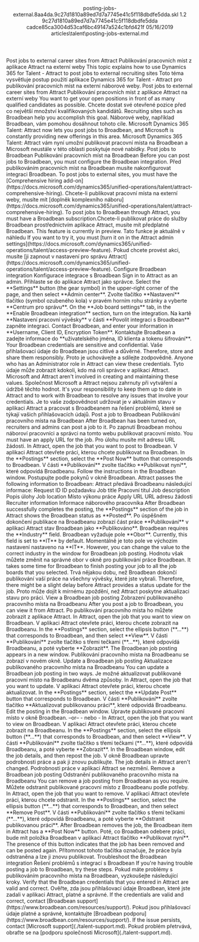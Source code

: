 <?xml version="1.0" encoding="UTF-8"?>
<xliff xmlns:logoport="urn:logoport:xliffeditor:xliff-extras:1.0" xmlns:tilt="urn:logoport:xliffeditor:tilt-non-translatables:1.0" xmlns:xsi="http://www.w3.org/2001/XMLSchema-instance" xmlns="urn:oasis:names:tc:xliff:document:1.2" xmlns:xliffext="urn:microsoft:content:schema:xliffextensions" version="1.2" xsi:schemaLocation="urn:oasis:names:tc:xliff:document:1.2 xliff-core-1.2-transitional.xsd">
  <file datatype="xml" source-language="en-US" original="posting-jobs-external.md" target-language="cs-CZ">
    <header>
      <tool tool-company="Microsoft" tool-version="1.0-7889195" tool-name="mdxliff" tool-id="mdxliff"/>
      <xliffext:skl_file_name>posting-jobs-external.8aa4da.9c27d1810a89ed7d7a7745e41c5f118dbdfe5dda.skl</xliffext:skl_file_name>
      <xliffext:version>1.2</xliffext:version>
      <xliffext:ms.openlocfilehash>9c27d1810a89ed7d7a7745e41c5f118dbdfe5dda</xliffext:ms.openlocfilehash>
      <xliffext:ms.sourcegitcommit>cadce85ca3004d53caf6bc49147a524c1bfd421f</xliffext:ms.sourcegitcommit>
      <xliffext:ms.lasthandoff>05/16/2019</xliffext:ms.lasthandoff>
      <xliffext:ms.openlocfilepath>articles\talent\posting-jobs-external.md</xliffext:ms.openlocfilepath>
    </header>
    <body>
      <group extype="content" id="content">
        <trans-unit xml:space="preserve" translate="yes" id="101" restype="x-metadata">
          <source>Post jobs to external career sites from Attract</source>
        <target logoport:matchpercent="101" state="translated" state-qualifier="leveraged-tm">Publikování pracovních míst z aplikace Attract na externí weby</target></trans-unit>
        <trans-unit xml:space="preserve" translate="yes" id="102" restype="x-metadata">
          <source>This topic explains how to use Dynamics 365 for Talent - Attract to post jobs to external recruiting sites</source>
        <target logoport:matchpercent="101" state="translated" state-qualifier="leveraged-tm">Toto téma vysvětluje postup použití aplikace Dynamics 365 for Talent - Attract pro publikování pracovních míst na externí náborové weby.</target></trans-unit>
        <trans-unit xml:space="preserve" translate="yes" id="103">
          <source>Post jobs to external career sites from Attract</source>
        <target logoport:matchpercent="101" state="translated" state-qualifier="leveraged-tm">Publikování pracovních míst z aplikace Attract na externí weby</target></trans-unit>
        <trans-unit xml:space="preserve" translate="yes" id="104">
          <source>You want to get your open positions in front of as many qualified candidates as possible.</source>
        <target logoport:matchpercent="101" state="translated" state-qualifier="leveraged-tm">Chcete dostat své otevřené pozice před co největší množství kvalifikovaných kandidátů.</target></trans-unit>
        <trans-unit xml:space="preserve" translate="yes" id="105">
          <source>Recruiting sites such as Broadbean help you accomplish this goal.</source>
        <target logoport:matchpercent="101" state="translated" state-qualifier="leveraged-tm">Náborové weby, například Broadbean, vám pomohou dosáhnout tohoto cíle.</target></trans-unit>
        <trans-unit xml:space="preserve" translate="yes" id="106">
          <source>Microsoft Dynamics 365 Talent: Attract now lets you post jobs to Broadbean, and Microsoft is constantly providing new offerings in this area.</source>
        <target logoport:matchpercent="101" state="translated" state-qualifier="leveraged-tm">Microsoft Dynamics 365 Talent: Attract vám nyní umožní publikovat pracovní místa na Broadbean a Microsoft neustále v této oblasti poskytuje nové nabídky.</target></trans-unit>
        <trans-unit xml:space="preserve" translate="yes" id="107">
          <source>Post jobs to Broadbean</source>
        <target logoport:matchpercent="101" state="translated" state-qualifier="leveraged-tm">Publikování pracovních míst na Broadbean</target></trans-unit>
        <trans-unit xml:space="preserve" translate="yes" id="108">
          <source>Before you can post jobs to Broadbean, you must configure the Broadbean integration.</source>
        <target logoport:matchpercent="101" state="translated" state-qualifier="leveraged-tm">Před publikováním pracovních míst na Broadbean musíte nakonfigurovat integraci Broadbean.</target></trans-unit>
        <trans-unit xml:space="preserve" translate="yes" id="109">
          <source>To post jobs to external sites, you must have the <bpt id="p1">[</bpt>Comprehensive hiring add-on<ept id="p1">](https://docs.microsoft.com/dynamics365/unified-operations/talent/attract-comprehensive-hiring)</ept>.</source>
        <target logoport:matchpercent="100" state="translated" state-qualifier="leveraged-tm">Chcete-li publikovat pracovní místa na externí weby, musíte mít <bpt id="p1">[</bpt>doplněk komplexního náboru<ept id="p1">](https://docs.microsoft.com/dynamics365/unified-operations/talent/attract-comprehensive-hiring)</ept>.</target></trans-unit>
        <trans-unit xml:space="preserve" translate="yes" id="110">
          <source>To post jobs to Broadbean through Attract, you must have a Broadbean subscription.</source><target logoport:matchpercent="70" state="translated" state-qualifier="leveraged-mt">Chcete-li publikovat práce do služby Broadbean prostřednictvím aplikace Attract, musíte mít předplatné Broadbean.</target>
        </trans-unit>
        <trans-unit xml:space="preserve" translate="yes" id="111">
          <source>This feature is currently in preview.</source>
        <target logoport:matchpercent="100" state="translated" state-qualifier="leveraged-tm">Tato funkce je aktuálně v náhledu</target></trans-unit>
        <trans-unit xml:space="preserve" translate="yes" id="112">
          <source>If you want to try it, you must <bpt id="p1">[</bpt>turn it on in the Attract admin settings<ept id="p1">](https://docs.microsoft.com/dynamics365/unified-operations/talent/access-preview-feature)</ept>.</source>
        <target logoport:matchpercent="100" state="translated" state-qualifier="leveraged-tm">Pokud chcete provést akci, musíte <bpt id="p1">[</bpt>ji zapnout v nastavení pro správu Attract<ept id="p1">](https://docs.microsoft.com/dynamics365/unified-operations/talent/access-preview-feature)</ept>.</target></trans-unit>
        <trans-unit xml:space="preserve" translate="yes" id="113">
          <source>Configure Broadbean integration</source>
        <target logoport:matchpercent="101" state="translated" state-qualifier="leveraged-tm">Konfigurace integrace s Broadbean</target></trans-unit>
        <trans-unit xml:space="preserve" translate="yes" id="114">
          <source>Sign in to Attract as an admin.</source>
        <target logoport:matchpercent="101" state="translated" state-qualifier="leveraged-tm">Přihlaste se do aplikace Attract jako správce.</target></trans-unit>
        <trans-unit xml:space="preserve" translate="yes" id="115">
          <source>Select the <bpt id="p1">**</bpt>Settings<ept id="p1">**</ept> button (the gear symbol) in the upper-right corner of the page, and then select <bpt id="p2">**</bpt>Admin center<ept id="p2">**</ept>.</source>
        <target logoport:matchpercent="101" state="translated" state-qualifier="leveraged-tm">Zvolte tlačítko <bpt id="p1">**</bpt>Nastavení<ept id="p1">**</ept> tlačítko (symbol ozubeného kola) v pravém horním rohu stránky a vyberte <bpt id="p2">**</bpt>Centrum pro správu<ept id="p2">**</ept>.</target></trans-unit>
        <trans-unit xml:space="preserve" translate="yes" id="116">
          <source>On the <bpt id="p1">**</bpt>Job board settings<ept id="p1">**</ept> tab, in the <bpt id="p2">**</bpt>Enable Broadbean integration<ept id="p2">**</ept> section, turn on the integration.</source>
        <target logoport:matchpercent="101" state="translated" state-qualifier="leveraged-tm">Na kartě <bpt id="p1">**</bpt>Nastavení pracovní vývěsky<ept id="p1">**</ept> v části <bpt id="p2">**</bpt>Povolit integraci s Broadbean<ept id="p2">**</ept> zapněte integraci.</target></trans-unit>
        <trans-unit xml:space="preserve" translate="yes" id="117">
          <source>Contact Broadbean, and enter your information in <bpt id="p1">**</bpt>Username, Client ID, Encryption Token<ept id="p1">**</ept>.</source>
        <target logoport:matchpercent="101" state="translated" state-qualifier="leveraged-tm">Kontaktujte Broadbean a zadejte informace do <bpt id="p1">**</bpt>uživatelského jména, ID klienta a tokenu šifrování<ept id="p1">**</ept>.</target></trans-unit>
        <trans-unit xml:space="preserve" translate="yes" id="118">
          <source>Your Broadbean credentials are sensitive and confidential.</source>
        <target logoport:matchpercent="101" state="translated" state-qualifier="leveraged-tm">Vaše přihlašovací údaje do Broadbean jsou citlivé a důvěrné.</target></trans-unit>
        <trans-unit xml:space="preserve" translate="yes" id="119">
          <source>Therefore, store and share them responsibly.</source>
        <target logoport:matchpercent="101" state="translated" state-qualifier="leveraged-tm">Proto je uchovávejte a sdílejte zodpovědně.</target></trans-unit>
        <trans-unit xml:space="preserve" translate="yes" id="120">
          <source>Anyone who has an Administrator role in Attract can view these credentials.</source>
        <target logoport:matchpercent="101" state="translated" state-qualifier="leveraged-tm">Tyto údaje může zobrazit kdokoli, kdo má roli správce v aplikaci Attract.</target></trans-unit>
        <trans-unit xml:space="preserve" translate="yes" id="121">
          <source>Microsoft and Attract aren't involved in creating and maintaining these values.</source>
        <target logoport:matchpercent="101" state="translated" state-qualifier="leveraged-tm">Společnost Microsoft a Attract nejsou zahrnuty při vytváření a údržbě těchto hodnot.</target></trans-unit>
        <trans-unit xml:space="preserve" translate="yes" id="122">
          <source>It's your responsibility to keep them up to date in Attract and to work with Broadbean to resolve any issues that involve your credentials.</source>
        <target logoport:matchpercent="101" state="translated" state-qualifier="leveraged-tm">Je to vaše zodpovědnost udržovat je v aktuálním stavu v aplikaci Attract a pracovat s Broadbeanem na řešení problémů, které se týkají vašich přihlašovacích údajů.</target></trans-unit>
        <trans-unit xml:space="preserve" translate="yes" id="123">
          <source>Post a job to Broadbean</source>
        <target logoport:matchpercent="101" state="translated" state-qualifier="leveraged-tm">Publikování pracovního místa na Broadbean</target></trans-unit>
        <trans-unit xml:space="preserve" translate="yes" id="124">
          <source>After Broadbean has been turned on, recruiters and admins can post a job to it.</source>
        <target logoport:matchpercent="101" state="translated" state-qualifier="leveraged-tm">Po zapnutí Broadbean mohou náboroví pracovníci a správci na tomto webu publikovat pracovní místo.</target></trans-unit>
        <trans-unit xml:space="preserve" translate="yes" id="125">
          <source>You must have an apply URL for the job.</source>
        <target logoport:matchpercent="101" state="translated" state-qualifier="leveraged-tm">Pro úlohu musíte mít adresu URL žádosti.</target></trans-unit>
        <trans-unit xml:space="preserve" translate="yes" id="126">
          <source>In Attract, open the job that you want to post to Broadbean.</source>
        <target logoport:matchpercent="101" state="translated" state-qualifier="leveraged-tm">V aplikaci Attract otevřete práci, kterou chcete publikovat na Broadbean.</target></trans-unit>
        <trans-unit xml:space="preserve" translate="yes" id="127">
          <source>In the <bpt id="p1">**</bpt>Postings<ept id="p1">**</ept> section, select the <bpt id="p2">**</bpt>Post Now<ept id="p2">**</ept> button that corresponds to Broadbean.</source>
        <target logoport:matchpercent="101" state="translated" state-qualifier="leveraged-tm">V části <bpt id="p1">**</bpt>Publikování<ept id="p1">**</ept> zvolte tlačítko <bpt id="p2">**</bpt>Publikovat nyní<ept id="p2">**</ept>, které odpovídá Broadbeanu.</target></trans-unit>
        <trans-unit xml:space="preserve" translate="yes" id="128">
          <source>Follow the instructions in the Broadbean window.</source>
        <target logoport:matchpercent="101" state="translated" state-qualifier="leveraged-tm">Postupujte podle pokynů v okně Broadbean.</target></trans-unit>
        <trans-unit xml:space="preserve" translate="yes" id="129">
          <source>Attract passes the following information to Broadbean:</source>
        <target logoport:matchpercent="101" state="translated" state-qualifier="leveraged-tm">Attract předává Broadbeanu následující informace:</target></trans-unit>
        <trans-unit xml:space="preserve" translate="yes" id="130">
          <source>Request ID</source>
        <target logoport:matchpercent="101" state="translated" state-qualifier="leveraged-tm">ID požadavku</target></trans-unit>
        <trans-unit xml:space="preserve" translate="yes" id="131">
          <source>Job title</source>
        <target logoport:matchpercent="101" state="translated" state-qualifier="leveraged-tm">Pracovní titul</target></trans-unit>
        <trans-unit xml:space="preserve" translate="yes" id="132">
          <source>Job description</source>
        <target logoport:matchpercent="101" state="translated" state-qualifier="leveraged-tm">Popis úlohy</target></trans-unit>
        <trans-unit xml:space="preserve" translate="yes" id="133">
          <source>Job location</source>
        <target logoport:matchpercent="101" state="translated" state-qualifier="leveraged-tm">Místo výkonu práce</target></trans-unit>
        <trans-unit xml:space="preserve" translate="yes" id="134">
          <source>Apply URL</source>
        <target logoport:matchpercent="101" state="translated" state-qualifier="leveraged-tm">URL adresu žádosti</target></trans-unit>
        <trans-unit xml:space="preserve" translate="yes" id="135">
          <source>Recruiter information</source>
        <target logoport:matchpercent="101" state="translated" state-qualifier="leveraged-tm">Informace náborového pracovníka</target></trans-unit>
        <trans-unit xml:space="preserve" translate="yes" id="136">
          <source>After Broadbean successfully completes the posting, the <bpt id="p1">**</bpt>Postings<ept id="p1">**</ept> section of the job in Attract shows the Broadbean status as <bpt id="p2">**</bpt>Posted<ept id="p2">**</ept>.</source>
        <target logoport:matchpercent="101" state="translated" state-qualifier="leveraged-tm">Po úspěšném dokončení publikace na Broadbeanu zobrazí část práce <bpt id="p1">**</bpt>Publikování<ept id="p1">**</ept> v aplikaci Attract stav Broadbean jako <bpt id="p2">**</bpt>Publikováno<ept id="p2">**</ept>.</target></trans-unit>
        <trans-unit xml:space="preserve" translate="yes" id="137">
          <source>Broadbean requires the <bpt id="p1">**</bpt>Industry<ept id="p1">**</ept> field.</source>
        <target logoport:matchpercent="101" state="translated" state-qualifier="leveraged-tm">Broadbean vyžaduje pole <bpt id="p1">**</bpt>Obor<ept id="p1">**</ept>.</target></trans-unit>
        <trans-unit xml:space="preserve" translate="yes" id="138">
          <source>Currently, this field is set to <bpt id="p1">**</bpt>IT<ept id="p1">**</ept> by default.</source>
        <target logoport:matchpercent="101" state="translated" state-qualifier="leveraged-tm">Momentálně je toto pole ve výchozím nastavení nastaveno na <bpt id="p1">**</bpt>IT<ept id="p1">**</ept>.</target></trans-unit>
        <trans-unit xml:space="preserve" translate="yes" id="139">
          <source>However, you can change the value to the correct industry in the window for Broadbean job posting.</source>
        <target logoport:matchpercent="101" state="translated" state-qualifier="leveraged-tm">Hodnotu však můžete změnit na správné obor v okně pro publikování práce Broadbean.</target></trans-unit>
        <trans-unit xml:space="preserve" translate="yes" id="140">
          <source>It takes some time for Broadbean to finish posting your job to all the job boards that you selected.</source>
        <target logoport:matchpercent="101" state="translated" state-qualifier="leveraged-tm">Trvá nějakou dobu, než Broadbean dokončí publikování vaší práce na všechny vývěsky, které jste vybrali.</target></trans-unit>
        <trans-unit xml:space="preserve" translate="yes" id="141">
          <source>Therefore, there might be a slight delay before Attract provides a status update for the job.</source>
        <target logoport:matchpercent="101" state="translated" state-qualifier="leveraged-tm">Proto může dojít k mírnému zpoždění, než Attract poskytne aktualizaci stavu pro práci.</target></trans-unit>
        <trans-unit xml:space="preserve" translate="yes" id="142">
          <source>View a Broadbean job posting</source>
        <target logoport:matchpercent="101" state="translated" state-qualifier="leveraged-tm">Zobrazení publikovaného pracovního místa na Broadbeanu</target></trans-unit>
        <trans-unit xml:space="preserve" translate="yes" id="143">
          <source>After you post a job to Broadbean, you can view it from Attract.</source>
        <target logoport:matchpercent="101" state="translated" state-qualifier="leveraged-tm">Po publikování pracovního místa ho můžete zobrazit z aplikace Attract.</target></trans-unit>
        <trans-unit xml:space="preserve" translate="yes" id="144">
          <source>In Attract, open the job that you want to view on Broadbean.</source>
        <target logoport:matchpercent="101" state="translated" state-qualifier="leveraged-tm">V aplikaci Attract otevřete práci, kterou chcete zobrazit na Broadbeanu.</target></trans-unit>
        <trans-unit xml:space="preserve" translate="yes" id="145">
          <source>In the <bpt id="p1">**</bpt>Postings<ept id="p1">**</ept> section, select the ellipsis button (<bpt id="p2">**</bpt>...<ept id="p2">**</ept>) that corresponds to Broadbean, and then select <bpt id="p3">**</bpt>View<ept id="p3">**</ept>.</source>
        <target logoport:matchpercent="101" state="translated" state-qualifier="leveraged-tm">V části <bpt id="p1">**</bpt>Publikování<ept id="p1">**</ept> zvolte tlačítko s třemi tečkami (<bpt id="p2">**</bpt>...<ept id="p2">**</ept>), které odpovídá Broadbeanu, a poté vyberte <bpt id="p3">**</bpt>Zobrazit<ept id="p3">**</ept>.</target></trans-unit>
        <trans-unit xml:space="preserve" translate="yes" id="146">
          <source>The Broadbean job posting appears in a new window.</source>
        <target logoport:matchpercent="101" state="translated" state-qualifier="leveraged-tm">Publikování pracovního místa na Broadbeanu se zobrazí v novém okně.</target></trans-unit>
        <trans-unit xml:space="preserve" translate="yes" id="147">
          <source>Update a Broadbean job posting</source>
        <target logoport:matchpercent="101" state="translated" state-qualifier="leveraged-tm">Aktualizace publikovaného pracovního místa na Broadbeanu</target></trans-unit>
        <trans-unit xml:space="preserve" translate="yes" id="148">
          <source>You can update a Broadbean job posting in two ways.</source>
        <target logoport:matchpercent="101" state="translated" state-qualifier="leveraged-tm">Je možné aktualizovat publikované pracovní místo na Broadbeanu dvěma způsoby.</target></trans-unit>
        <trans-unit xml:space="preserve" translate="yes" id="149">
          <source>In Attract, open the job that you want to update.</source>
        <target logoport:matchpercent="101" state="translated" state-qualifier="leveraged-tm">V aplikaci Attract otevřete práci, kterou chcete aktualizovat.</target></trans-unit>
        <trans-unit xml:space="preserve" translate="yes" id="150">
          <source>In the <bpt id="p1">**</bpt>Postings<ept id="p1">**</ept> section, select the <bpt id="p2">**</bpt>Update Post<ept id="p2">**</ept> button that corresponds to Broadbean.</source>
        <target logoport:matchpercent="101" state="translated" state-qualifier="leveraged-tm">V části <bpt id="p1">**</bpt>Publikování<ept id="p1">**</ept> zvolte tlačítko <bpt id="p2">**</bpt>Aktualizovat publikovanou práci<ept id="p2">**</ept>, které odpovídá Broadbeanu.</target></trans-unit>
        <trans-unit xml:space="preserve" translate="yes" id="151">
          <source>Edit the posting in the Broadbean window.</source>
        <target logoport:matchpercent="101" state="translated" state-qualifier="leveraged-tm">Upravte publikované pracovní místo v okně Broadbean.</target></trans-unit>
        <trans-unit xml:space="preserve" translate="yes" id="152">
          <source>–or–</source>
        <target logoport:matchpercent="101" state="translated" state-qualifier="leveraged-tm">- nebo -</target></trans-unit>
        <trans-unit xml:space="preserve" translate="yes" id="153">
          <source>In Attract, open the job that you want to view on Broadbean.</source>
        <target logoport:matchpercent="101" state="translated" state-qualifier="leveraged-tm">V aplikaci Attract otevřete práci, kterou chcete zobrazit na Broadbeanu.</target></trans-unit>
        <trans-unit xml:space="preserve" translate="yes" id="154">
          <source>In the <bpt id="p1">**</bpt>Postings<ept id="p1">**</ept> section, select the ellipsis button (<bpt id="p2">**</bpt>...<ept id="p2">**</ept>) that corresponds to Broadbean, and then select <bpt id="p3">**</bpt>View<ept id="p3">**</ept>.</source>
        <target logoport:matchpercent="101" state="translated" state-qualifier="leveraged-tm">V části <bpt id="p1">**</bpt>Publikování<ept id="p1">**</ept> zvolte tlačítko s třemi tečkami (<bpt id="p2">**</bpt>...<ept id="p2">**</ept>), které odpovídá Broadbeanu, a poté vyberte <bpt id="p3">**</bpt>Zobrazit<ept id="p3">**</ept>.</target></trans-unit>
        <trans-unit xml:space="preserve" translate="yes" id="155">
          <source>In the Broadbean window, edit the job details, and then repost the job.</source>
        <target logoport:matchpercent="101" state="translated" state-qualifier="leveraged-tm">V okně Broadbean upravte podrobnosti práce a pak ji znovu publikujte.</target></trans-unit>
        <trans-unit xml:space="preserve" translate="yes" id="156">
          <source>The job details in Attract aren't changed.</source>
        <target logoport:matchpercent="101" state="translated" state-qualifier="leveraged-tm">Podrobnosti práce v aplikaci Attract se nezmění.</target></trans-unit>
        <trans-unit xml:space="preserve" translate="yes" id="157">
          <source>Remove a Broadbean job posting</source>
        <target logoport:matchpercent="101" state="translated" state-qualifier="leveraged-tm">Odstranění publikovaného pracovního místa na Broadbeanu</target></trans-unit>
        <trans-unit xml:space="preserve" translate="yes" id="158">
          <source>You can remove a job posting from Broadbean as you require.</source>
        <target logoport:matchpercent="101" state="translated" state-qualifier="leveraged-tm">Můžete odstranit publikované pracovní místo z Broadbeanu podle potřeby.</target></trans-unit>
        <trans-unit xml:space="preserve" translate="yes" id="159">
          <source>In Attract, open the job that you want to remove.</source>
        <target logoport:matchpercent="101" state="translated" state-qualifier="leveraged-tm">V aplikaci Attract otevřete práci, kterou chcete odstranit.</target></trans-unit>
        <trans-unit xml:space="preserve" translate="yes" id="160">
          <source>In the <bpt id="p1">**</bpt>Postings<ept id="p1">**</ept> section, select the ellipsis button (<bpt id="p2">**</bpt>...<ept id="p2">**</ept>) that corresponds to Broadbean, and then select <bpt id="p3">**</bpt>Remove Post<ept id="p3">**</ept>.</source>
        <target logoport:matchpercent="101" state="translated" state-qualifier="leveraged-tm">V části <bpt id="p1">**</bpt>Publikování<ept id="p1">**</ept> zvolte tlačítko s třemi tečkami (<bpt id="p2">**</bpt>...<ept id="p2">**</ept>), které odpovídá Broadbeanu, a poté vyberte <bpt id="p3">**</bpt>Odstranit publikovanou práci<ept id="p3">**</ept>.</target></trans-unit>
        <trans-unit xml:space="preserve" translate="yes" id="161">
          <source>After Broadbean removes the job, the Broadbean item in Attract has a <bpt id="p1">**</bpt>Post Now<ept id="p1">**</ept> button.</source>
        <target logoport:matchpercent="101" state="translated" state-qualifier="leveraged-tm">Poté, co Broadbean odebere práci, bude mít položka Broadbean v aplikaci Attract tlačítko <bpt id="p1">**</bpt>Publikovat nyní<ept id="p1">**</ept>.</target></trans-unit>
        <trans-unit xml:space="preserve" translate="yes" id="162">
          <source>The presence of this button indicates that the job has been removed and can be posted again.</source>
        <target logoport:matchpercent="101" state="translated" state-qualifier="leveraged-tm">Přítomnost tohoto tlačítka označuje, že práce byla odstraněna a lze ji znovu publikovat.</target></trans-unit>
        <trans-unit xml:space="preserve" translate="yes" id="163">
          <source>Troubleshoot the Broadbean integration</source>
        <target logoport:matchpercent="101" state="translated" state-qualifier="leveraged-tm">Řešení problémů s integrací s Broadbean</target></trans-unit>
        <trans-unit xml:space="preserve" translate="yes" id="164">
          <source>If you're having trouble posting a job to Broadbean, try these steps.</source>
        <target logoport:matchpercent="101" state="translated" state-qualifier="leveraged-tm">Pokud máte problémy s publikováním pracovního místa na Broadbean, vyzkoušejte následující kroky.</target></trans-unit>
        <trans-unit xml:space="preserve" translate="yes" id="165">
          <source>Verify that the Broadbean credentials that you entered in Attract are valid and correct.</source>
        <target logoport:matchpercent="101" state="translated" state-qualifier="leveraged-tm">Ověřte, zda jsou přihlašovací údaje Broadbean, které jste zadali v aplikaci Attract, platné a správné.</target></trans-unit>
        <trans-unit xml:space="preserve" translate="yes" id="166">
          <source>If the credentials are valid and correct, contact <bpt id="p1">[</bpt>Broadbean support<ept id="p1">](https://www.broadbean.com/resources/support/)</ept>.</source>
        <target logoport:matchpercent="101" state="translated" state-qualifier="leveraged-tm">Pokud jsou přihlašovací údaje platné a správné, kontaktujte <bpt id="p1">[</bpt>Broadbean podporu<ept id="p1">](https://www.broadbean.com/resources/support/)</ept>.</target></trans-unit>
        <trans-unit xml:space="preserve" translate="yes" id="167">
          <source>If the issue persists, contact <bpt id="p1">[</bpt>Microsoft support<ept id="p1">](./talent-support.md)</ept>.</source>
        <target logoport:matchpercent="101" state="translated" state-qualifier="leveraged-tm">Pokud problém přetrvává, obraťte se na <bpt id="p1">[</bpt>podporu společnosti Microsoft<ept id="p1">](./talent-support.md)</ept>.</target></trans-unit>
      </group>
    </body>
  </file>
</xliff>